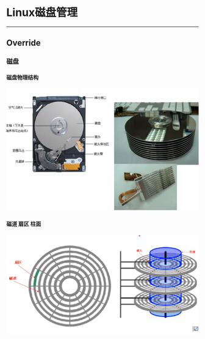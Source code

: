 # Linux磁盘管理

------

## Override

### 磁盘

#### 磁盘物理结构

![1572771565137](Linux%E7%A3%81%E7%9B%98%E7%AE%A1%E7%90%86.assets/1572771565137.png)

#### 磁道 扇区 柱面

![1572771838344](Linux%E7%A3%81%E7%9B%98%E7%AE%A1%E7%90%86.assets/1572771838344.png)


